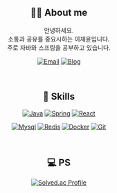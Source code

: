 <div align="center">

## 🙋🏻‍ ️About me
<p>안녕하세요.<br>소통과 공유를 중요시하는 이재윤입니다.<br>주로 자바와 스프링을 공부하고 있습니다.</p>

[![Email](https://img.shields.io/badge/Email-EA4335?style=flat-square&logo=gmail&logoColor=white)](mailto:sosow0212@naver.com)
[![Blog](https://img.shields.io/badge/NaverBlog-gr?style=flat-square&logo=Naver&logoColor=white)](https://blog.naver.com/sosow0212)

 <br>

##  📖 Skills


[![Java](https://img.shields.io/badge/Java-teal?style=flat-square&logo=Java&logoColor=white)](#)
[![Spring](https://img.shields.io/badge/Spring-67AA3C?style=flat-square&logo=Spring&logoColor=white)](#)
[![React](https://img.shields.io/badge/React-skyblue?style=flat-square&logo=React&logoColor=black)](#)

[![Mysql](https://img.shields.io/badge/Mysql-skyblue?style=flat-square&logo=Mysql&logoColor=black)](#)
[![Redis](https://img.shields.io/badge/Redis-red?style=flat-square&logo=Redis&logoColor=white)](#)
[![Docker](https://img.shields.io/badge/Docker-skyblue?style=flat-square&logo=docker&logoColor=blue)](#)
[![Git](https://img.shields.io/badge/Git-black?style=flat-square&logo=Git&logoColor=white)](#)

<br>

</div>

<div align="center">

## 💻 PS

[![Solved.ac Profile](http://mazassumnida.wtf/api/v2/generate_badge?boj=sosow0212)](https://solved.ac/sosow0212/)

</div>
